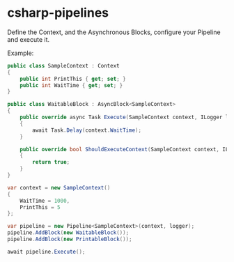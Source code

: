 # csharp-pipelines

Define the Context, and the Asynchronous Blocks, configure your Pipeline and execute it.

Example:

```csharp
public class SampleContext : Context
{
    public int PrintThis { get; set; }
    public int WaitTime { get; set; }
}

public class WaitableBlock : AsyncBlock<SampleContext>
{
    public override async Task Execute(SampleContext context, ILogger logger, CancellationToken? cancellationToken = null)
    {
        await Task.Delay(context.WaitTime);
    }

    public override bool ShouldExecuteContext(SampleContext context, ILogger logger)
    {
        return true;
    }
}

var context = new SampleContext()
{
    WaitTime = 1000,
    PrintThis = 5
};

var pipeline = new Pipeline<SampleContext>(context, logger);
pipeline.AddBlock(new WaitableBlock());
pipeline.AddBlock(new PrintableBlock());

await pipeline.Execute();
```